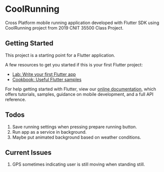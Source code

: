 # CoolRunning

Cross Platform mobile running application developed with Flutter SDK using CoolRunning project from 2019 CNIT 35500 Class Project.

## Getting Started

This project is a starting point for a Flutter application.

A few resources to get you started if this is your first Flutter project:

- [Lab: Write your first Flutter app](https://flutter.dev/docs/get-started/codelab)
- [Cookbook: Useful Flutter samples](https://flutter.dev/docs/cookbook)

For help getting started with Flutter, view our
[online documentation](https://flutter.dev/docs), which offers tutorials,
samples, guidance on mobile development, and a full API reference.

## Todos

1. Save running settings when pressing prepare running button.
2. Run app as a service in background.
3. Maybe put animated background based on weather conditions.

## Current Issues

1. GPS sometimes indicating user is still moving when standing still.
